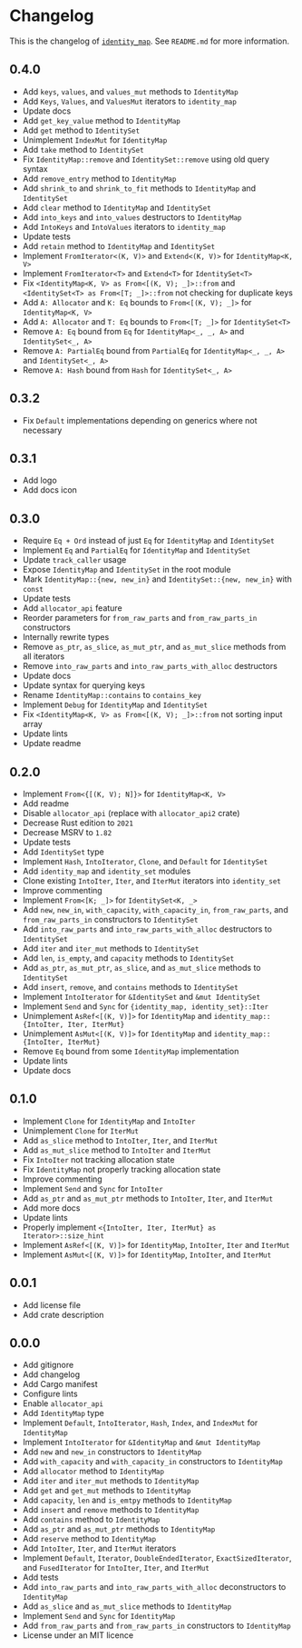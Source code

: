 # Changelog

This is the changelog of [`identity_map`](https://crates.io/crates/identity_map/).
See `README.md` for more information.

## 0.4.0

* Add `keys`, `values`, and `values_mut` methods to `IdentityMap`
* Add `Keys`, `Values`, and `ValuesMut` iterators to `identity_map`
* Update docs
* Add `get_key_value` method to `IdentityMap`
* Add `get` method to `IdentitySet`
* Unimplement `IndexMut` for `IdentityMap`
* Add `take` method to `IdentitySet`
* Fix `IdentityMap::remove` and `IdentitySet::remove` using old query syntax
* Add `remove_entry` method to `IdentityMap`
* Add `shrink_to` and `shrink_to_fit` methods to `IdentityMap` and `IdentitySet`
* Add `clear` method to `IdentityMap` and `IdentitySet`
* Add `into_keys` and `into_values` destructors to `IdentityMap`
* Add `IntoKeys` and `IntoValues` iterators to `identity_map`
* Update tests
* Add `retain` method to `IdentityMap` and `IdentitySet`
* Implement `FromIterator<(K, V)>` and `Extend<(K, V)>` for `IdentityMap<K, V>`
* Implement `FromIterator<T>` and `Extend<T>` for `IdentitySet<T>`
* Fix `<IdentityMap<K, V> as From<[(K, V); _]>::from` and `<IdentitySet<T> as From<[T; _]>::from` not checking for duplicate keys
* Add `A: Allocator` and `K: Eq` bounds to `From<[(K, V); _]>` for `IdentityMap<K, V>`
* Add `A: Allocator` and `T: Eq` bounds to `From<[T; _]>` for `IdentitySet<T>`
* Remove `A: Eq` bound from `Eq` for `IdentityMap<_, _, A>` and `IdentitySet<_, A>`
* Remove `A: PartialEq` bound from `PartialEq` for `IdentityMap<_, _, A>` and `IdentitySet<_, A>`
* Remove `A: Hash` bound from `Hash` for `IdentitySet<_, A>`

## 0.3.2

* Fix `Default` implementations depending on generics where not necessary

## 0.3.1

* Add logo
* Add docs icon

## 0.3.0

* Require `Eq + Ord` instead of just `Eq` for `IdentityMap` and `IdentitySet`
* Implement `Eq` and `PartialEq` for `IdentityMap` and `IdentitySet`
* Update `track_caller` usage
* Expose `IdentityMap` and `IdentitySet` in the root module
* Mark `IdentityMap::{new, new_in}` and `IdentitySet::{new, new_in}` with `const`
* Update tests
* Add `allocator_api` feature
* Reorder parameters for `from_raw_parts` and `from_raw_parts_in` constructors
* Internally rewrite types
* Remove `as_ptr`, `as_slice`, `as_mut_ptr`, and `as_mut_slice` methods from all iterators
* Remove `into_raw_parts` and `into_raw_parts_with_alloc` destructors
* Update docs
* Update syntax for querying keys
* Rename `IdentityMap::contains` to `contains_key`
* Implement `Debug` for `IdentityMap` and `IdentitySet`
* Fix `<IdentityMap<K, V> as From<[(K, V); _]>::from` not sorting input array
* Update lints
* Update readme

## 0.2.0

* Implement `From<{[(K, V); N]}>` for `IdentityMap<K, V>`
* Add readme
* Disable `allocator_api` (replace with `allocator_api2` crate)
* Decrease Rust edition to `2021`
* Decrease MSRV to `1.82`
* Update tests
* Add `IdentitySet` type
* Implement `Hash`, `IntoIterator`, `Clone`, and `Default` for `IdentitySet`
* Add `identity_map` and `identity_set` modules
* Clone existing `IntoIter`, `Iter`, and `IterMut` iterators into `identity_set`
* Improve commenting
* Implement `From<[K; _]>` for `IdentitySet<K, _>`
* Add `new`, `new_in`, `with_capacity`, `with_capacity_in`, `from_raw_parts`, and `from_raw_parts_in` constructors to `IdentitySet`
* Add `into_raw_parts` and `into_raw_parts_with_alloc` destructors to `IdentitySet`
* Add `iter` and `iter_mut` methods to `IdentitySet`
* Add `len`, `is_empty`, and `capacity` methods to `IdentitySet`
* Add `as_ptr`, `as_mut_ptr`, `as_slice`, and `as_mut_slice` methods to `IdentitySet`
* Add `insert`, `remove`, and `contains` methods to `IdentitySet`
* Implement `IntoIterator` for `&IdentitySet` and `&mut IdentitySet`
* Implement `Send` and `Sync` for `{identity_map, identity_set}::Iter`
* Unimplement `AsRef<[(K, V)]>` for `IdentityMap` and `identity_map::{IntoIter, Iter, IterMut}`
* Unimplement `AsMut<[(K, V)]>` for `IdentityMap` and `identity_map::{IntoIter, IterMut}`
* Remove `Eq` bound from some `IdentityMap` implementation
* Update lints
* Update docs

## 0.1.0

* Implement `Clone` for `IdentityMap` and `IntoIter`
* Unimplement `Clone` for `IterMut`
* Add `as_slice` method to `IntoIter`, `Iter`, and `IterMut`
* Add `as_mut_slice` method to `IntoIter` and `IterMut`
* Fix `IntoIter` not tracking allocation state
* Fix `IdentityMap` not properly tracking allocation state
* Improve commenting
* Implement `Send` and `Sync` for `IntoIter`
* Add `as_ptr` and `as_mut_ptr` methods to `IntoIter`, `Iter`, and `IterMut`
* Add more docs
* Update lints
* Properly implement `<{IntoIter, Iter, IterMut} as Iterator>::size_hint`
* Implement `AsRef<[(K, V)]>` for `IdentityMap`, `IntoIter`, `Iter` and `IterMut`
* Implement `AsMut<[(K, V)]>` for `IdentityMap`, `IntoIter`, and `IterMut`

## 0.0.1

* Add license file
* Add crate description

## 0.0.0

* Add gitignore
* Add changelog
* Add Cargo manifest
* Configure lints
* Enable `allocator_api`
* Add `IdentityMap` type
* Implement `Default`, `IntoIterator`, `Hash`, `Index`, and `IndexMut` for `IdentityMap`
* Implement `IntoIterator` for `&IdentityMap` and `&mut IdentityMap`
* Add `new` and `new_in` constructors to `IdentityMap`
* Add `with_capacity` and `with_capacity_in` constructors to `IdentityMap`
* Add `allocator` method to `IdentityMap`
* Add `iter` and `iter_mut` methods to `IdentityMap`
* Add `get` and `get_mut` methods to `IdentityMap`
* Add `capacity`, `len` and `is_emtpy` methods to `IdentityMap`
* Add `insert` and `remove` methods to `IdentityMap`
* Add `contains` method to `IdentityMap`
* Add `as_ptr` and `as_mut_ptr` methods to `IdentityMap`
* Add `reserve` method to `IdentityMap`
* Add `IntoIter`, `Iter`, and `IterMut` iterators
* Implement `Default`, `Iterator`, `DoubleEndedIterator`, `ExactSizedIterator`, and `FusedIterator` for `IntoIter`, `Iter`, and `IterMut`
* Add tests
* Add `into_raw_parts` and `into_raw_parts_with_alloc` deconstructors to `IdentityMap`
* Add `as_slice` and `as_mut_slice` methods to `IdentityMap`
* Implement `Send` and `Sync` for `IdentityMap`
* Add `from_raw_parts` and `from_raw_parts_in` constructors to `IdentityMap`
* License under an MIT licence

